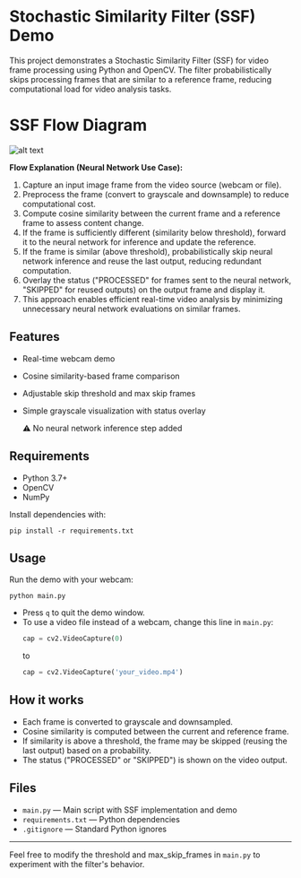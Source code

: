 # Stochastic Similarity Filter (SSF) Demo

This project demonstrates a Stochastic Similarity Filter (SSF) for video frame processing using Python and OpenCV. The filter probabilistically skips processing frames that are similar to a reference frame, reducing computational load for video analysis tasks.

# SSF Flow Diagram
![alt text](image.png)

**Flow Explanation (Neural Network Use Case):**
1. Capture an input image frame from the video source (webcam or file).
2. Preprocess the frame (convert to grayscale and downsample) to reduce computational cost.
3. Compute cosine similarity between the current frame and a reference frame to assess content change.
4. If the frame is sufficiently different (similarity below threshold), forward it to the neural network for inference and update the reference.
5. If the frame is similar (above threshold), probabilistically skip neural network inference and reuse the last output, reducing redundant computation.
6. Overlay the status ("PROCESSED" for frames sent to the neural network, "SKIPPED" for reused outputs) on the output frame and display it.
7. This approach enables efficient real-time video analysis by minimizing unnecessary neural network evaluations on similar frames.

## Features
- Real-time webcam demo
- Cosine similarity-based frame comparison
- Adjustable skip threshold and max skip frames
- Simple grayscale visualization with status overlay

  ⚠️ No neural network inference step added

## Requirements
- Python 3.7+
- OpenCV
- NumPy

Install dependencies with:

```
pip install -r requirements.txt
```

## Usage

Run the demo with your webcam:

```
python main.py
```

- Press `q` to quit the demo window.
- To use a video file instead of a webcam, change this line in `main.py`:
  ```python
  cap = cv2.VideoCapture(0)
  ```
  to
  ```python
  cap = cv2.VideoCapture('your_video.mp4')
  ```

## How it works
- Each frame is converted to grayscale and downsampled.
- Cosine similarity is computed between the current and reference frame.
- If similarity is above a threshold, the frame may be skipped (reusing the last output) based on a probability.
- The status ("PROCESSED" or "SKIPPED") is shown on the video output.

## Files
- `main.py` — Main script with SSF implementation and demo
- `requirements.txt` — Python dependencies
- `.gitignore` — Standard Python ignores

---

Feel free to modify the threshold and max_skip_frames in `main.py` to experiment with the filter's behavior.
